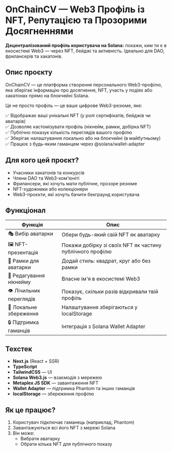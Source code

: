 #  OnChainCV — Web3 Профіль із NFT, Репутацією та Прозорими Досягненнями

**Децентралізований профіль користувача на Solana:** покажи, ким ти є в екосистемі Web3 — через NFT, бейджі та активність. Ідеально для DAO, фрилансерів та хакатонів.

##  Опис проєкту

OnChainCV — це платформа створення персонального Web3-профілю, яка зберігає інформацію про досягнення, NFT, участь у подіях або хакатонах прямо на блокчейні Solana.

Це не просто профіль — це ваше цифрове Web3-резюме, яке:

✅ Відображає ваші унікальні NFT (у ролі сертифікатів, бейджів чи аватарів)  
✅ Дозволяє кастомізувати профіль (нікнейм, рамки, добірка NFT)  
✅ Публічно показує кількість переглядів вашого профілю  
✅ Зберігає налаштування локально або на блокчейні (в майбутньому)  
✅ Працює з будь-яким гаманцем через @solana/wallet-adapter  

##  Для кого цей проєкт?

- Учасники хакатонів та конкурсів
- Члени DAO та Web3-ком'юніті
- Фрилансери, які хочуть мати публічне, прозоре резюме
- NFT-художники або колекціонери
- Web3-проєкти, які хочуть бачити бекграунд користувача

##  Функціонал

| Функція               | Опис                                                                 |
|-----------------------|----------------------------------------------------------------------|
| 🎭 Вибір аватарки     | Обери будь-який свій NFT як аватарку                                |
| 🖼️ NFT-презентація    | Покажи добірку зі своїх NFT як частину публічного профілю           |
| 🎨 Рамки для аватарки | Додай стиль: квадрат, круг або без рамки                            |
| 📝 Редагування нікнейму | Власне ім'я в екосистемі Web3                                     |
| 👁️ Лічильник переглядів | Показує, скільки разів відкривали твій профіль                    |
| 💾 Локальне збереження | Налаштування зберігаються у localStorage                           |
| 🔒 Підтримка гаманців  | Інтеграція з Solana Wallet Adapter                                 |

##  Техстек

- **Next.js** (React + SSR)
- **TypeScript**
- **TailwindCSS** — UI
- **Solana Web3.js** — взаємодія з мережею
- **Metaplex JS SDK** — завантаження NFT
- **Wallet Adapter** — підтримка Phantom та інших гаманців
- **localStorage** — збереження профілю

##  Як це працює?

1. Користувач підключає гаманець (наприклад, Phantom)
2. Завантажуються всі його NFT з мережі Solana
3. Він може:
   - Вибрати аватарку
   - Обрати кілька NFT для публічного показу